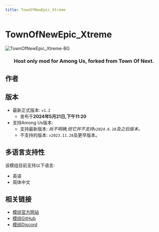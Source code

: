 ```yaml
---
title: TownOfNewEpic_Xtreme
---
```

# TownOfNewEpic_Xtreme
![TownOfNewEpic_Xtreme-BG](https://cn-sy1.rains3.com/xtremewave/TONEX.png)

<div align="center">
<h3>Host only mod for Among Us, forked from Town Of Next.</h3>
</div>

<script setup>
import { VPTeamMembers } from 'vitepress/theme'

const members = [
  {
    avatar: 'https://cn-sy1.rains3.com/xtremewave/Slok7565.jpg',
    name: 'Slok7565',
    title: '开发者',
    links: [
      { icon: 'github', link: 'https://github.com/Slok7565' },
    ]
  }
]

</script>

## 作者

<div align="center">
<VPTeamMembers size="small" :members="members" />
</div>

## 版本
- 最新正式版本: `v1.2`
  - 发布于**2024年5月21日,下午11:20**
- 支持Among Us版本:
    - 支持最新版本: *尚不明确,但它并不支持`v2024.6.18`及之后版本。*
    - 不支持的版本: `v2023.11.28`及更早版本。

## 多语言支持性
该模组目前支持以下语言:
- 英语
- 简体中文

## 相关链接
- [模组官方网站](https://tonex.cc)
- [模组GitHub](https://github.com/XtremeWave/TownOfNewEpic_Xtreme)
- [模组Discord](https://discord.gg/pMd4NMW6kV)